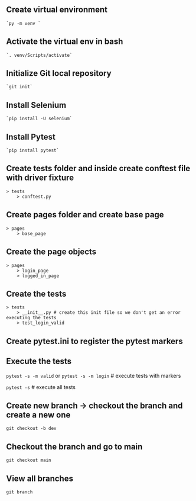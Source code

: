 ## Create virtual environment
    
    `py -m venv `

## Activate the virtual env in bash

    `. venv/Scripts/activate`

## Initialize Git local repository

    `git init`

## Install Selenium

    `pip install -U selenium`

## Install Pytest

    `pip install pytest`


## Create tests folder and inside create conftest file with driver fixture

    > tests
        > conftest.py

## Create pages folder and create base page

    > pages
        > base_page

## Create the page objects 

    > pages
        > login_page
        > logged_in_page

## Create the tests

    > tests
        > __init__.py # create this init file so we don't get an error executing the tests
        > test_login_valid

## Create pytest.ini to register the pytest markers

## Execute the tests

`pytest -s -m valid` or `pytest -s -m login` # execute tests with markers

`pytest -s` # execute all tests

## Create new branch -> checkout the branch and create a new one

`git checkout -b dev`

## Checkout the branch and go to main

`git checkout main`

## View all branches

`git branch`